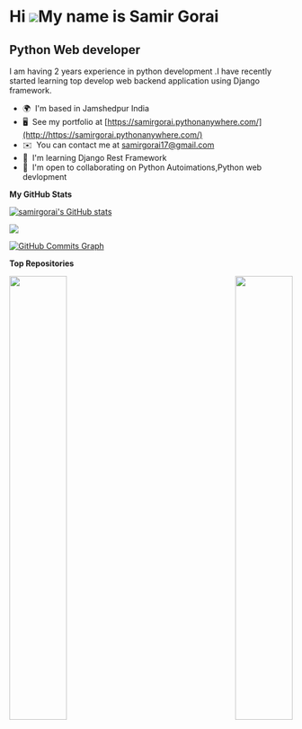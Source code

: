 Hi ![](https://user-images.githubusercontent.com/18350557/176309783-0785949b-9127-417c-8b55-ab5a4333674e.gif)My name is Samir Gorai
===================================================================================================================================

Python Web developer
--------------------

I am having 2 years experience in python development .I have recently started learning top develop web backend application using Django framework.

* 🌍  I'm based in Jamshedpur India
* 🖥️  See my portfolio at [https://samirgorai.pythonanywhere.com/](http://https://samirgorai.pythonanywhere.com/)
* ✉️  You can contact me at [samirgorai17@gmail.com](mailto:samirgorai17@gmail.com)
* 🧠  I'm learning Django Rest Framework
* 🤝  I'm open to collaborating on Python Autoimations,Python web devlopment




<b>My GitHub Stats</b>

<a href="http://www.github.com/samirgorai"><img src="https://github-readme-stats.vercel.app/api?username=samirgorai&show_icons=true&hide=&count_private=true&title_color=0891b2&text_color=ffffff&icon_color=0891b2&bg_color=000000&hide_border=true&show_icons=true" alt="samirgorai's GitHub stats" /></a>

<a href="http://www.github.com/samirgorai"><img src="https://github-readme-streak-stats.herokuapp.com/?user=samirgorai&stroke=ffffff&background=000000&ring=0891b2&fire=0891b2&currStreakNum=ffffff&currStreakLabel=0891b2&sideNums=ffffff&sideLabels=ffffff&dates=ffffff&hide_border=true" /></a>

<a href="http://www.github.com/samirgorai"><img src="https://github-readme-activity-graph.cyclic.app/graph?username=samirgorai&bg_color=000000&color=ffffff&line=0891b2&point=ffffff&area_color=000000&area=true&hide_border=true&custom_title=GitHub%20Commits%20Graph" alt="GitHub Commits Graph" /></a>

<b>Top Repositories</b>

<div width="100%" align="center"><a href="https://github.com/samirgorai/django_BMI_weather_curr_converter" align="left"><img align="left" width="45%" src="https://github-readme-stats.vercel.app/api/pin/?username=samirgorai&repo=django_BMI_weather_curr_converter&title_color=0891b2&text_color=ffffff&icon_color=0891b2&bg_color=000000&hide_border=true&locale=en" /></a><a href="https://github.com/samirgorai/student_database" align="right"><img align="right" width="45%" src="https://github-readme-stats.vercel.app/api/pin/?username=samirgorai&repo=student_database&title_color=0891b2&text_color=ffffff&icon_color=0891b2&bg_color=000000&hide_border=true&locale=en" /></a></div><br /><br /><br /><br /><br /><br /><br />

